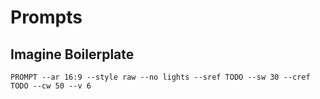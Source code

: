 # Prompts

## Imagine Boilerplate

```
PROMPT --ar 16:9 --style raw --no lights --sref TODO --sw 30 --cref TODO --cw 50 --v 6
```
